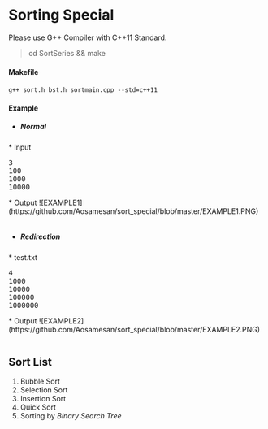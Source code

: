 # Sorting Special
Please use G++ Compiler with C++11 Standard.

> cd SortSeries && make

#### Makefile
```
g++ sort.h bst.h sortmain.cpp --std=c++11
```

#### Example

* ##### Normal
<table>
<tr>
* Input
<pre>
3
100
1000
10000</pre>
* Output
![EXAMPLE1](https://github.com/Aosamesan/sort_special/blob/master/EXAMPLE1.PNG)
</tr>
</table>

* ##### Redirection
<table>
<tr>
* test.txt
<pre>
4
1000
10000
100000
1000000</pre>
* Output
![EXAMPLE2](https://github.com/Aosamesan/sort_special/blob/master/EXAMPLE2.PNG)
</tr>
</table>

## Sort List
1. Bubble Sort
2. Selection Sort
3. Insertion Sort
4. Quick Sort
5. Sorting by *Binary Search Tree*
